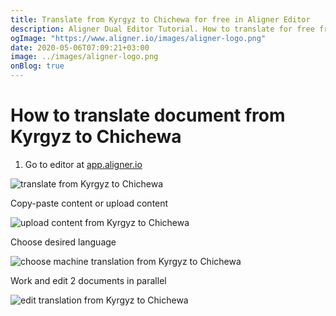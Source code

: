 ```yaml
---
title: Translate from Kyrgyz to Chichewa for free in Aligner Editor
description: Aligner Dual Editor Tutorial. How to translate for free from Kyrgyz to Chichewa. Aligner is multilingual document management platform. 
ogImage: "https://www.aligner.io/images/aligner-logo.png"
date: 2020-05-06T07:09:21+03:00
image: ../images/aligner-logo.png
onBlog: true
---
```


# How to translate document from Kyrgyz to Chichewa

1. Go to editor at [app.aligner.io](https://app.aligner.io "Aligner App web page")

![translate from Kyrgyz to Chichewa](../aligner-blank-editor.png "translate from Kyrgyz to Chichewa")

Copy-paste content or upload content

![upload content from Kyrgyz to Chichewa](../aligner-uploaded-document.png "upload content from Kyrgyz to Chichewa")

Choose desired language

![choose machine translation from Kyrgyz to Chichewa](../aligner-language-dropdown.png "choose machine translation from Kyrgyz to Chichewa")

Work and edit 2 documents in parallel

![edit translation from Kyrgyz to Chichewa](../aligner-double-sitded-editor.png "edit translation from Kyrgyz to Chichewa")

